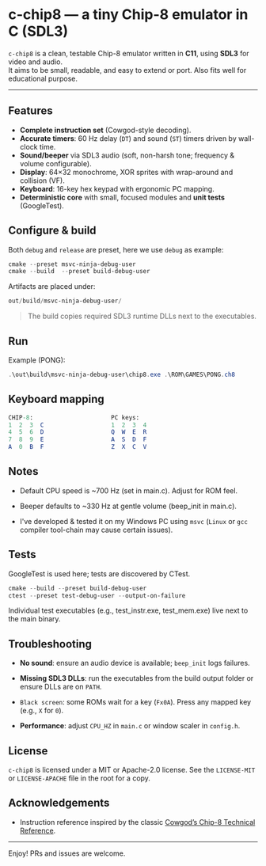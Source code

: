 # c-chip8 — a tiny Chip-8 emulator in C (SDL3)

`c-chip8` is a clean, testable Chip-8 emulator written in **C11**, using **SDL3** for video and audio.  
It aims to be small, readable, and easy to extend or port. Also fits well for educational purpose.

---

## Features

- **Complete instruction set** (Cowgod-style decoding).
- **Accurate timers**: 60 Hz delay (`DT`) and sound (`ST`) timers driven by wall-clock time.
- **Sound/beeper** via SDL3 audio (soft, non-harsh tone; frequency & volume configurable).
- **Display**: 64×32 monochrome, XOR sprites with wrap-around and collision (VF).
- **Keyboard**: 16-key hex keypad with ergonomic PC mapping.
- **Deterministic core** with small, focused modules and **unit tests** (GoogleTest).

## Configure & build

Both `debug` and `release` are preset, here we use `debug` as example:

```powershell
cmake --preset msvc-ninja-debug-user
cmake --build  --preset build-debug-user
```

Artifacts are placed under:

```powershell
out/build/msvc-ninja-debug-user/
```

> The build copies required SDL3 runtime DLLs next to the executables.

## Run

Example (PONG):

```powershell
.\out\build\msvc-ninja-debug-user\chip8.exe .\ROM\GAMES\PONG.ch8
```

## Keyboard mapping

```mathematica
CHIP-8:                      PC keys:  
1  2  3  C                   1  2  3  4
4  5  6  D                   Q  W  E  R
7  8  9  E                   A  S  D  F
A  0  B  F                   Z  X  C  V

```

## Notes

- Default CPU speed is ~700 Hz (set in main.c). Adjust for ROM feel.

- Beeper defaults to ~330 Hz at gentle volume (beep_init in main.c).

- I've developed & tested it on my Windows PC using `msvc` (`Linux` or `gcc` compiler tool-chain may cause certain issues).

## Tests

GoogleTest is used here; tests are discovered by CTest.

```powershell
cmake --build --preset build-debug-user
ctest --preset test-debug-user --output-on-failure
```

Individual test executables (e.g., test_instr.exe, test_mem.exe) live next to the main binary.

## Troubleshooting

- **No sound**: ensure an audio device is available; `beep_init` logs failures.

- **Missing SDL3 DLLs**: run the executables from the build output folder or ensure DLLs are on `PATH`.

- `Black screen`: some ROMs wait for a key (`Fx0A`). Press any mapped key (e.g., `X` for `0`).

- **Performance**: adjust `CPU_HZ` in `main.c` or window scaler in `config.h`.

## License

`c-chip8` is licensed under a MIT or Apache-2.0 license. See the `LICENSE-MIT`
or `LICENSE-APACHE` file in the root for a copy.

## Acknowledgements

- Instruction reference inspired by the classic [Cowgod’s Chip-8 Technical Reference](http://devernay.free.fr/hacks/chip8/C8TECH10.HTM#0.0).

--- 

Enjoy!  PRs and issues are welcome.
